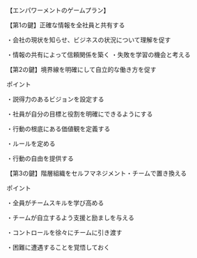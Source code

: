 【エンパワーメントのゲームプラン】

【第1の鍵】正確な情報を全社員と共有する

・会社の現状を知らせ、ビジネスの状況について理解を促す

・情報の共有によって信頼関係を築く
・失敗を学習の機会と考える

【第2の鍵】境界線を明確にして自立的な働き方を促す

ポイント

・説得力のあるビジョンを設定する

・社員が自分の目標と役割を明確にできるようにする

・行動の根底にある価値観を定義する

・ルールを定める

・行動の自由を提供する

【第3の鍵】階層組織をセルフマネジメント・チームで置き換える

ポイント

・全員がチームスキルを学び高める

・チームが自立するよう支援と励ましを与える

・コントロールを徐々にチームに引き渡す

・困難に遭遇することを覚悟しておく




